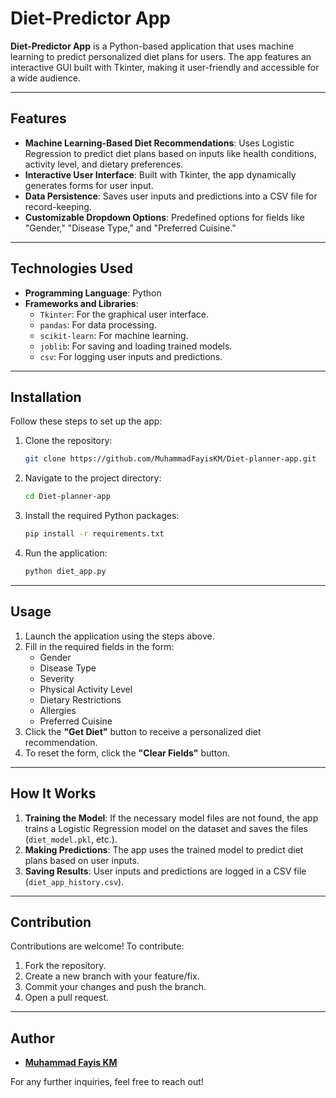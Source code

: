# Diet-Predictor App

**Diet-Predictor App** is a Python-based application that uses machine learning to predict personalized diet plans for users. The app features an interactive GUI built with Tkinter, making it user-friendly and accessible for a wide audience.

---

## Features
- **Machine Learning-Based Diet Recommendations**: Uses Logistic Regression to predict diet plans based on inputs like health conditions, activity level, and dietary preferences.
- **Interactive User Interface**: Built with Tkinter, the app dynamically generates forms for user input.
- **Data Persistence**: Saves user inputs and predictions into a CSV file for record-keeping.
- **Customizable Dropdown Options**: Predefined options for fields like "Gender," "Disease Type," and "Preferred Cuisine."

---

## Technologies Used
- **Programming Language**: Python
- **Frameworks and Libraries**:
  - `Tkinter`: For the graphical user interface.
  - `pandas`: For data processing.
  - `scikit-learn`: For machine learning.
  - `joblib`: For saving and loading trained models.
  - `csv`: For logging user inputs and predictions.

---

## Installation
Follow these steps to set up the app:

1. Clone the repository:
   ```bash
   git clone https://github.com/MuhammadFayisKM/Diet-planner-app.git
   ```
2. Navigate to the project directory:
   ```bash
   cd Diet-planner-app
   ```
3. Install the required Python packages:
   ```bash
   pip install -r requirements.txt
   ```
4. Run the application:
   ```bash
   python diet_app.py
   ```

---

## Usage
1. Launch the application using the steps above.
2. Fill in the required fields in the form:
   - Gender
   - Disease Type
   - Severity
   - Physical Activity Level
   - Dietary Restrictions
   - Allergies
   - Preferred Cuisine
3. Click the **"Get Diet"** button to receive a personalized diet recommendation.
4. To reset the form, click the **"Clear Fields"** button.

---

## How It Works
1. **Training the Model**: If the necessary model files are not found, the app trains a Logistic Regression model on the dataset and saves the files (`diet_model.pkl`, etc.).
2. **Making Predictions**: The app uses the trained model to predict diet plans based on user inputs.
3. **Saving Results**: User inputs and predictions are logged in a CSV file (`diet_app_history.csv`).

---

## Contribution
Contributions are welcome! To contribute:
1. Fork the repository.
2. Create a new branch with your feature/fix.
3. Commit your changes and push the branch.
4. Open a pull request.

---

## Author
- **[Muhammad Fayis KM](https://github.com/MuhammadFayisKM)**

For any further inquiries, feel free to reach out!
